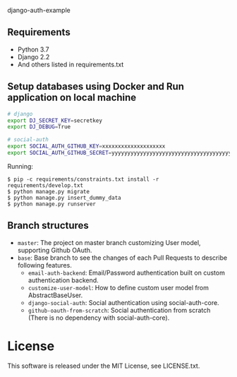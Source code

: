 django-auth-example

## Requirements

* Python 3.7
* Django 2.2
* And others listed in requirements.txt

## Setup databases using Docker and Run application on local machine

```sh
# django
export DJ_SECRET_KEY=secretkey
export DJ_DEBUG=True

# social-auth
export SOCIAL_AUTH_GITHUB_KEY=xxxxxxxxxxxxxxxxxxxx
export SOCIAL_AUTH_GITHUB_SECRET=yyyyyyyyyyyyyyyyyyyyyyyyyyyyyyyyyyyyyyyy
```

Running:

```console
$ pip -c requirements/constraints.txt install -r requirements/develop.txt
$ python manage.py migrate
$ python manage.py insert_dummy_data
$ python manage.py runserver
```

## Branch structures

* `master`: The project on master branch customizing User model, supporting Github OAuth.
* `base`: Base branch to see the changes of each Pull Requests to describe following features.
    * `email-auth-backend`: Email/Password authentication built on custom authentication backend.
    * `customize-user-model`: How to define custom user model from AbstractBaseUser.
    * `django-social-auth`: Social authentication using social-auth-core.
    * `github-oauth-from-scratch`: Social authentication from scratch (There is no dependency with social-auth-core).

# License

This software is released under the MIT License, see LICENSE.txt.
